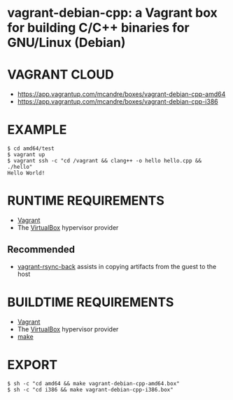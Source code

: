 # vagrant-debian-cpp: a Vagrant box for building C/C++ binaries for GNU/Linux (Debian)

# VAGRANT CLOUD

* https://app.vagrantup.com/mcandre/boxes/vagrant-debian-cpp-amd64
* https://app.vagrantup.com/mcandre/boxes/vagrant-debian-cpp-i386

# EXAMPLE

```console
$ cd amd64/test
$ vagrant up
$ vagrant ssh -c "cd /vagrant && clang++ -o hello hello.cpp && ./hello"
Hello World!
```

# RUNTIME REQUIREMENTS

* [Vagrant](https://www.vagrantup.com)
* The [VirtualBox](https://www.virtualbox.org) hypervisor provider

## Recommended

* [vagrant-rsync-back](https://github.com/smerrill/vagrant-rsync-back) assists in copying artifacts from the guest to the host

# BUILDTIME REQUIREMENTS

* [Vagrant](https://www.vagrantup.com)
* The [VirtualBox](https://www.virtualbox.org) hypervisor provider
* [make](https://www.gnu.org/software/make/)

# EXPORT

```console
$ sh -c "cd amd64 && make vagrant-debian-cpp-amd64.box"
$ sh -c "cd i386 && make vagrant-debian-cpp-i386.box"
```
